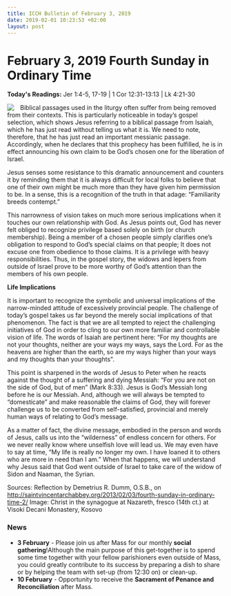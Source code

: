 ```yaml
---
title: ICCH Bulletin of February 3, 2019
date: 2019-02-01 10:23:53 +02:00
layout: post
---
```


# February 3, 2019 Fourth Sunday in Ordinary Time
<span style="float: right"><em></em></span>
**Today's Readings:** Jer 1:4-5, 17-19 | 1 Cor 12:31-13:13 | Lk 4:21-30


<img style="float: left; margin-right: 1em;" src="https://i1.wp.com/www.episcopalcafe.com/wp-content/uploads/2018/09/christ-preaching-in-the-synagogue-at-nazareth-1-e1538014975588.jpg?resize=800%2C598&ssl=1">

Biblical passages used in the liturgy often suffer from being removed from their contexts. This is particularly noticeable in today’s gospel selection, which shows Jesus referring to a biblical passage from Isaiah, which he has just read without telling us what it is. We need to note, therefore, that he has just read an important messianic passage. Accordingly, when he declares that this prophecy has been fulfilled, he is in effect announcing his own claim to be God’s chosen one for the liberation of Israel.

Jesus senses some resistance to this dramatic announcement and counters it by reminding them that it is always difficult for local folks to believe that one of their own might be much more than they have given him permission to be. In a sense, this is a recognition of the truth in that adage: “Familiarity breeds contempt.”

This narrowness of vision takes on much more serious implications when it touches our own relationship with God. As Jesus points out, God has never felt obliged to recognize privilege based solely on birth (or church membership). Being a member of a chosen people simply clarifies one’s obligation to respond to God’s special claims on that people; It does not excuse one from obedience to those claims. It is a privilege with heavy responsibilities. Thus, in the gospel story, the widows and lepers from outside of Israel prove to be more worthy of God’s attention than the members of his own people.

**Life Implications**

It is important to recognize the symbolic and universal implications of the narrow-minded attitude of excessively provincial people. The challenge of today’s gospel takes us far beyond the merely social implications of that phenomenon. The fact is that we are all tempted to reject the challenging initiatives of God in order to cling to our own more familiar and controllable vision of life. The words of Isaiah are pertinent here: “For my thoughts are not your thoughts, neither are your ways my ways, says the Lord. For as the heavens are higher than the earth, so are my ways higher than your ways and my thoughts than your thoughts".

This point is sharpened in the words of Jesus to Peter when he reacts against the thought of a suffering and dying Messiah: “For you are not on the side of God, but of men” (Mark 8:33). Jesus is God’s Messiah long before he is our Messiah. And, although we will always be tempted to “domesticate” and make reasonable the claims of God, they will forever challenge us to be converted from self-satisfied, provincial and merely human ways of relating to God’s message.

As a matter of fact, the divine message, embodied in the person and words of Jesus, calls us into the “wilderness” of endless concern for others. For we never really know where unselfish love will lead us. We may even have to say at time, “My life is really no longer my own. I have loaned it to others who are more in need than I am.” When that happens, we will understand why Jesus said that God went outside of Israel to take care of the widow of Sidon and Naaman, the Syrian.

Sources: Reflection by Demetrius R. Dumm, O.S.B., on http://saintvincentarchabbey.org/2013/02/03/fourth-sunday-in-ordinary-time-2/
Image: Christ in the synagogue at Nazareth, fresco (14th ct.) at Visoki Decani Monastery, Kosovo

### News 

* **3 February** - Please join us after Mass for our monthly **social gathering**!Although the main purpose of this get-together is to spend some time together with your fellow parishioners even outside of Mass, you could greatly contribute to its success by preparing a dish to share or by helping the team with set-up (from 12:30 on) or clean-up.
* **10 February** - Opportunity to receive the **Sacrament of Penance and Reconciliation** after Mass.
